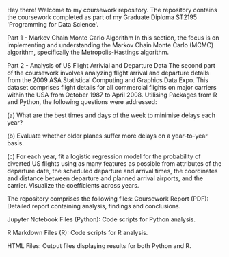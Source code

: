 Hey there! Welcome to my coursework repository. The repository contains the coursework completed as part of my Graduate Diploma ST2195 'Programming for Data Science'.

Part 1 - Markov Chain Monte Carlo Algorithm
In this section, the focus is on implementing and understanding the Markov Chain Monte Carlo (MCMC) algorithm, specifically the Metropolis-Hastings algorithm.

Part 2 - Analysis of US Flight Arrivial and Departure Data
The second part of the coursework involves analyzing flight arrival and departure details from the 2009 ASA Statistical Computing and Graphics Data Expo. 
This dataset comprises flight details for all commercial flights on major carriers within the USA from October 1987 to April 2008.
Utilising Packages from R and Python, the following questions were addressed:

(a) What are the best times and days of the week to minimise delays each year?

(b) Evaluate whether older planes suffer more delays on a year-to-year basis.

(c) For each year, fit a logistic regression model for the probability of diverted US flights using as many features as possible from attributes of the departure date, the scheduled departure and arrival times, the coordinates and distance between departure and planned arrival airports, and the carrier. Visualize the coefficients across years.

The repository comprises the following files:
Coursework Report (PDF): Detailed report containing analysis, findings and conclusions.

Jupyter Notebook Files (Python): Code scripts for Python analysis.

R Markdown Files (R): Code scripts for R analysis.

HTML Files: Output files displaying results for both Python and R.

